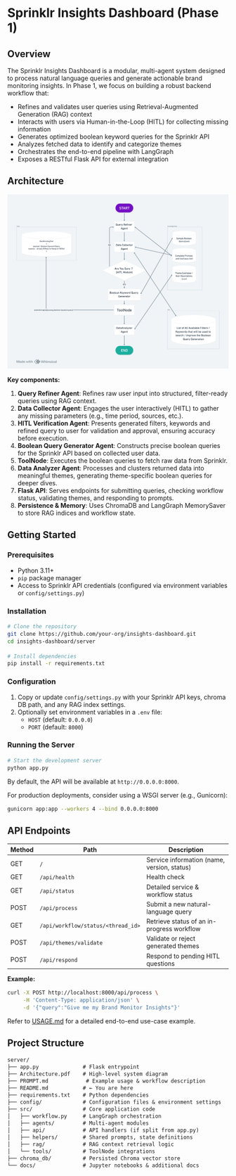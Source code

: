 # Sprinklr Insights Dashboard (Phase 1)

## Overview

The Sprinklr Insights Dashboard is a modular, multi-agent system designed to process natural language queries and generate actionable brand monitoring insights. In Phase 1, we focus on building a robust backend workflow that:

- Refines and validates user queries using Retrieval-Augmented Generation (RAG) context
- Interacts with users via Human-in-the-Loop (HITL) for collecting missing information
- Generates optimized boolean keyword queries for the Sprinklr API
- Analyzes fetched data to identify and categorize themes
- Orchestrates the end-to-end pipeline with LangGraph
- Exposes a RESTful Flask API for external integration

## Architecture

![Architecture](Architecture.png)

**Key components:**

1. **Query Refiner Agent**: Refines raw user input into structured, filter-ready queries using RAG context.
2. **Data Collector Agent**: Engages the user interactively (HITL) to gather any missing parameters (e.g., time period, sources, etc.).
6. **HITL Verification Agent**: Presents generated filters, keywords and refined query to user for validation and approval, ensuring accuracy before execution.
3. **Boolean Query Generator Agent**: Constructs precise boolean queries for the Sprinklr API based on collected user data.
4. **ToolNode**: Executes the boolean queries to fetch raw data from Sprinklr.
5. **Data Analyzer Agent**: Processes and clusters returned data into meaningful themes, generating theme-specific boolean queries for deeper dives.
7. **Flask API**: Serves endpoints for submitting queries, checking workflow status, validating themes, and responding to prompts.
8. **Persistence & Memory**: Uses ChromaDB and LangGraph MemorySaver to store RAG indices and workflow state.

## Getting Started

### Prerequisites

- Python 3.11+
- `pip` package manager
- Access to Sprinklr API credentials (configured via environment variables or `config/settings.py`)

### Installation

```bash
# Clone the repository
git clone https://github.com/your-org/insights-dashboard.git
cd insights-dashboard/server

# Install dependencies
pip install -r requirements.txt
```

### Configuration

1. Copy or update `config/settings.py` with your Sprinklr API keys, chroma DB path, and any RAG index settings.
2. Optionally set environment variables in a `.env` file:
   - `HOST` (default: `0.0.0.0`)
   - `PORT` (default: `8000`)

### Running the Server

```bash
# Start the development server
python app.py
```

By default, the API will be available at `http://0.0.0.0:8000`.

For production deployments, consider using a WSGI server (e.g., Gunicorn):

```bash
gunicorn app:app --workers 4 --bind 0.0.0.0:8000
```

## API Endpoints

| Method | Path                               | Description                                 |
| ------ | ---------------------------------- | ------------------------------------------- |
| GET    | `/`                                | Service information (name, version, status) |
| GET    | `/api/health`                      | Health check                                |
| GET    | `/api/status`                      | Detailed service & workflow status          |
| POST   | `/api/process`                     | Submit a new natural-language query         |
| GET    | `/api/workflow/status/<thread_id>` | Retrieve status of an in-progress workflow  |
| POST   | `/api/themes/validate`             | Validate or reject generated themes         |
| POST   | `/api/respond`                     | Respond to pending HITL questions           |

**Example:**

```bash
curl -X POST http://localhost:8000/api/process \
     -H 'Content-Type: application/json' \
     -d '{"query":"Give me my Brand Monitor Insights"}'
```

Refer to [USAGE.md](PROMPT.md) for a detailed end-to-end use-case example.

## Project Structure

```
server/
├── app.py              # Flask entrypoint
├── Architecture.pdf    # High-level system diagram
├── PROMPT.md            # Example usage & workflow description
├── README.md           # ← You are here
├── requirements.txt    # Python dependencies
├── config/             # Configuration files & environment settings
├── src/                # Core application code
│   ├── workflow.py     # LangGraph orchestration
│   ├── agents/         # Multi-agent modules
│   ├── api/            # API handlers (if split from app.py)
│   ├── helpers/        # Shared prompts, state definitions
│   ├── rag/            # RAG context retrieval logic
│   └── tools/          # ToolNode integrations
├── chroma_db/          # Persisted Chroma vector store
└── docs/               # Jupyter notebooks & additional docs
```
